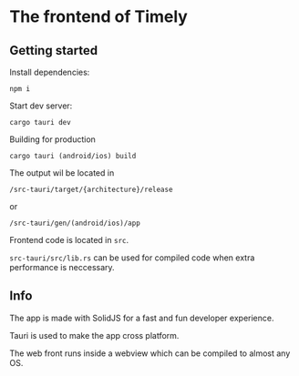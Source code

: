 # The frontend of Timely

## Getting started

Install dependencies:

```
npm i
```

Start dev server:

```
cargo tauri dev
```

Building for production

```
cargo tauri (android/ios) build
```

The output wil be located in

`/src-tauri/target/{architecture}/release`

or

`/src-tauri/gen/(android/ios)/app`

Frontend code is located in `src`.

`src-tauri/src/lib.rs` can be used for compiled code when extra performance is neccessary.

## Info

The app is made with SolidJS for a fast and fun developer experience.

Tauri is used to make the app cross platform.

The web front runs inside a webview which can be compiled to almost any OS.
